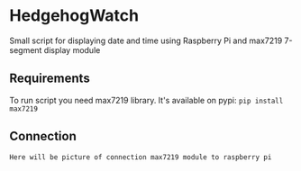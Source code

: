 # HedgehogWatch
Small script for displaying date and time using Raspberry Pi and max7219 7-segment display module

## Requirements
To run script you need max7219 library. It's available on pypi:
`pip install max7219`

## Connection
`Here will be picture of connection max7219 module to raspberry pi`
